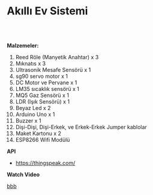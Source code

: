 # Akıllı Ev Sistemi
<br/>
<br/>

<b>Malzemeler:</b>
1. Reed Röle (Manyetik Anahtar) x 3
2. Mıknatıs x 3
3. Ultrasonik Mesafe Sensörü x 1
4. sg90 servo motor x 1
5. DC Motor ve Pervane x 1
6. LM35 sıcaklık sensörü x 1
7. MQ5 Gaz Sensörü x 1
8. LDR (Işık Sensörü) x 1
9. Beyaz Led x 2
10. Arduino Uno x 1
11. Buzzer x 1
12. Dişi-Dişi, Dişi-Erkek, ve Erkek-Erkek Jumper kablolar
13. Maket Kartonu x 2 
14. ESP8266 Wifi Modülü

<b>API</b> 
- https://thingspeak.com/

<b>Watch Video</b> 

<a href="https://www.youtube.com/watch?v=qWTyxGQI-gI&t=1s&ab_channel=%C3%96merFarukEllialt%C4%B1">bbb</a>

